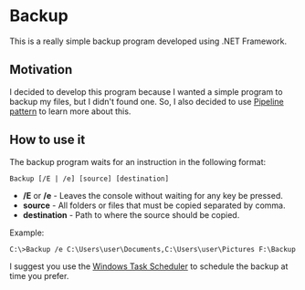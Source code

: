 # Backup
This is a really simple backup program developed using .NET Framework.
## Motivation
I decided to develop this program because I wanted a simple program to backup my files, but I didn't found one.
So, I also decided to use [Pipeline pattern](https://msdn.microsoft.com/en-us/library/ff963548.aspx) to learn more about this.
## How to use it
The backup program waits for an instruction in the following format:
```
Backup [/E | /e] [source] [destination]
```
- **/E** or **/e** - Leaves the console without waiting for any key be pressed.
- **source** - All folders or files that must be copied separated by comma.
- **destination** - Path to where the source should be copied.

Example:
```
C:\>Backup /e C:\Users\user\Documents,C:\Users\user\Pictures F:\Backup
```
I suggest you use the [Windows Task Scheduler](https://msdn.microsoft.com/en-us/library/windows/desktop/aa383614%28v=vs.85%29.aspx) to schedule the backup at time you prefer.
